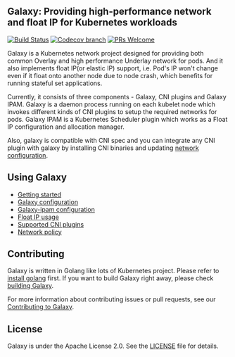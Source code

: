 ## Galaxy: Providing high-performance network and float IP for Kubernetes workloads
[![Build Status](https://api.travis-ci.com/gaiastackorg/galaxy.svg?branch=master)](https://travis-ci.com/gaiastackorg/galaxy)
[![Codecov branch](https://img.shields.io/codecov/c/github/gaiastackorg/galaxy/master.svg?style=for-the-badge)](https://codecov.io/gh/gaiastackorg/galaxy)
[![PRs Welcome](https://img.shields.io/badge/PRs-welcome-brightgreen.svg)](https://tkestack.io/galaxy/merge_requests)

Galaxy is a Kubernetes network project designed for providing both common Overlay and high performance Underlay network for pods.
And it also implements float IP(or elastic IP) support, i.e. Pod's IP won't change even if it float onto another node due to node crash, which benefits for running stateful set applications.

Currently, it consists of three components - Galaxy, CNI plugins and Galaxy IPAM.
Galaxy is a daemon process running on each kubelet node which invokes different kinds of CNI plugins to setup the required networks for pods.
Galaxy IPAM is a Kubernetes Scheduler plugin which works as a Float IP configuration and allocation manager.

Also, galaxy is compatible with CNI spec and you can integrate any CNI plugin with galaxy by installing CNI binaries and updating [network configuration](doc/galaxy-config.md).

## Using Galaxy

- [Getting started](doc/getting-started.md)
- [Galaxy configuration](doc/galaxy-config.md)
- [Galaxy-ipam configuration](doc/galaxy-ipam-config.md)
- [Float IP usage](doc/float-ip.md)
- [Supported CNI plugins](doc/supported-cnis.md)
- [Network policy](doc/network-policy.md)

## Contributing

Galaxy is written in Golang like lots of Kubernetes project. Please refer to [install golang](https://golang.org/doc/install) first. If you want to build Galaxy right away, please check [building Galaxy](doc/building.md).

For more information about contributing issues or pull requests, see our [Contributing to Galaxy](doc/contributing.md).

## License

Galaxy is under the Apache License 2.0. See the [LICENSE](LICENSE) file for details.
